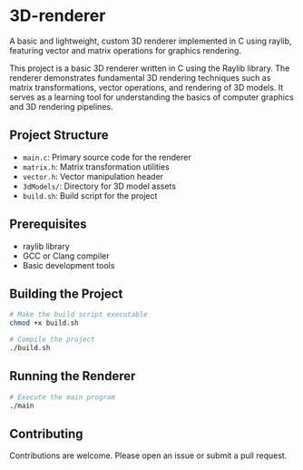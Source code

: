 # 3D-renderer
A basic and lightweight, custom 3D renderer implemented in C using raylib, featuring vector and matrix operations for graphics rendering.

This project is a basic 3D renderer written in C using the Raylib library. The renderer demonstrates fundamental 3D rendering techniques such as matrix transformations, vector operations, and rendering of 3D models. It serves as a learning tool for understanding the basics of computer graphics and 3D rendering pipelines.

## Project Structure
- `main.c`: Primary source code for the renderer
- `matrix.h`: Matrix transformation utilities
- `vector.h`: Vector manipulation header
- `3dModels/`: Directory for 3D model assets
- `build.sh`: Build script for the project

## Prerequisites
- raylib library
- GCC or Clang compiler
- Basic development tools

## Building the Project
```bash
# Make the build script executable
chmod +x build.sh

# Compile the project
./build.sh
```

## Running the Renderer
```bash
# Execute the main program
./main
```

## Contributing
Contributions are welcome. Please open an issue or submit a pull request.
